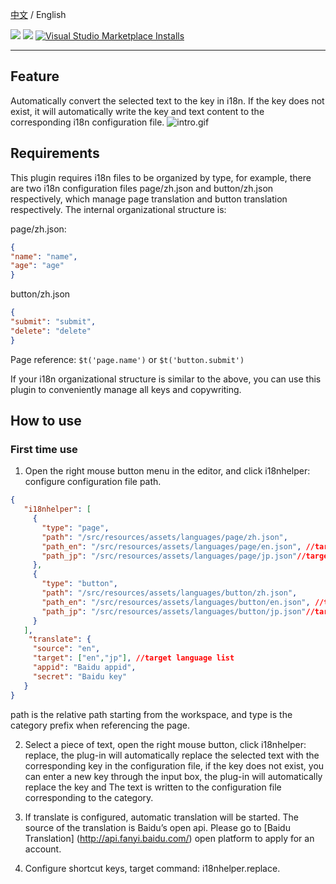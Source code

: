 
[中文](README.md) / English

<p>
    <a href="https://opensource.org/license/gpl-3-0/" alt="License">
        <img src="https://img.shields.io/badge/License-GPL--3.0-green" /></a>
<a target="_blank" href="https://join.slack.com/t/neatlogichome/shared_invite/zt-1w037axf8-r_i2y4pPQ1Z8FxOkAbb64w">
<img src="https://img.shields.io/badge/Slack-Neatlogic-orange" /></a>
<a target="_blank" href="https://marketplace.visualstudio.com/items?itemName=neatlogic.i18nhelper"><img alt="Visual Studio Marketplace Installs" src="https://img.shields.io/visual-studio-marketplace/i/neatlogic.i18nhelper"></a>
</p>

---

## Feature

Automatically convert the selected text to the key in i18n. If the key does not exist, it will automatically write the key and text content to the corresponding i18n configuration file.
![intro.gif](images/intro.apng)

## Requirements

This plugin requires i18n files to be organized by type, for example, there are two i18n configuration files page/zh.json and button/zh.json respectively, which manage page translation and button translation respectively. The internal organizational structure is:

page/zh.json:
```json
{
"name": "name",
"age": "age"
}
```
button/zh.json
```json
{
"submit": "submit",
"delete": "delete"
}
```

Page reference: `$t('page.name')` or `$t('button.submit')`

If your i18n organizational structure is similar to the above, you can use this plugin to conveniently manage all keys and copywriting.


## How to use

### First time use
1. Open the right mouse button menu in the editor, and click i18nhelper: configure configuration file path.

```json
{
   "i18nhelper": [
     {
       "type": "page",
       "path": "/src/resources/assets/languages/page/zh.json",
       "path_en": "/src/resources/assets/languages/page/en.json", //target language config file
       "path_jp": "/src/resources/assets/languages/page/jp.json"//target language config file
     },
     {
       "type": "button",
       "path": "/src/resources/assets/languages/button/zh.json",
       "path_en": "/src/resources/assets/languages/button/en.json", //target language config file
       "path_jp": "/src/resources/assets/languages/button/jp.json"//target language config file
     }
   ],
    "translate": {
     "source": "en",
     "target": ["en","jp"], //target language list
     "appid": "Baidu appid",
     "secret": "Baidu key"
   }
}
```
path is the relative path starting from the workspace, and type is the category prefix when referencing the page.

2. Select a piece of text, open the right mouse button, click i18nhelper: replace, the plug-in will automatically replace the selected text with the corresponding key in the configuration file, if the key does not exist, you can enter a new key through the input box, the plug-in will automatically replace the key and The text is written to the configuration file corresponding to the category.

3. If translate is configured, automatic translation will be started. The source of the translation is Baidu’s open api. Please go to [Baidu Translation] (http://api.fanyi.baidu.com/) open platform to apply for an account.

4. Configure shortcut keys, target command: i18nhelper.replace.